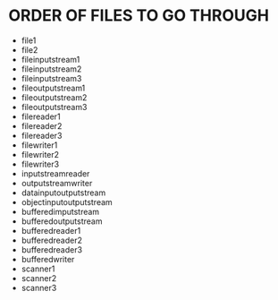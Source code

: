 # ORDER OF FILES TO GO THROUGH
- file1
- file2
- fileinputstream1
- fileinputstream2
- fileinputstream3
- fileoutputstream1
- fileoutputstream2
- fileoutputstream3
- filereader1
- filereader2
- filereader3
- filewriter1
- filewriter2
- filewriter3
- inputstreamreader
- outputstreamwriter
- datainputoutputstream
- objectinputoutputstream
- bufferedimputstream
- bufferedoutputstream
- bufferedreader1
- bufferedreader2
- bufferedreader3
- bufferedwriter
- scanner1
- scanner2
- scanner3
